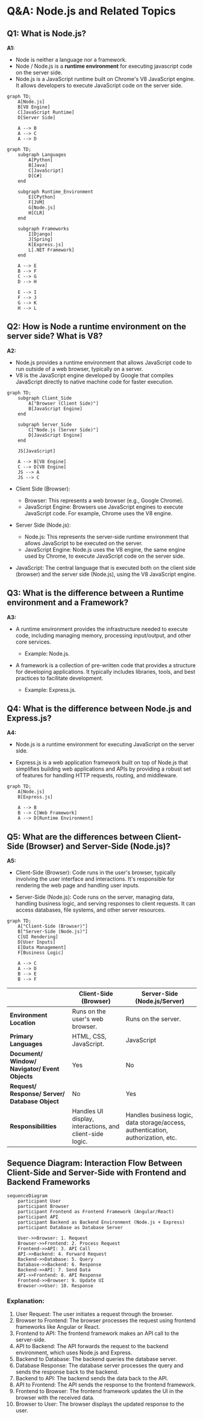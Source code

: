 # Q&A: Node.js and Related Topics

## Q1: What is Node.js?

**A1:** 
- Node is neither a language nor a framework.
- Node / Node.js is a **runtime environment** for executing javascript code on the server side.
- Node.js is a JavaScript runtime built on Chrome's V8 JavaScript engine. It allows developers to execute JavaScript code on the server side.

```mermaid
graph TD;
    A[Node.js]
    B[V8 Engine]
    C[JavaScript Runtime]
    D[Server Side]

    A --> B
    A --> C
    A --> D
```

```mermaid
graph TD;
    subgraph Languages
        A[Python]
        B[Java]
        C[JavaScript]
        D[C#]
    end
    
    subgraph Runtime_Environment
        E[CPython]
        F[JVM]
        G[Node.js]
        H[CLR]
    end
    
    subgraph Frameworks
        I[Django]
        J[Spring]
        K[Express.js]
        L[.NET Framework]
    end
    
    A --> E
    B --> F
    C --> G
    D --> H
    
    E --> I
    F --> J
    G --> K
    H --> L

```
## Q2: How is Node a runtime environment on the server side? What is V8?
**A2:** 
- Node.js provides a runtime environment that allows JavaScript code to run outside of a web browser, typically on a server.
- V8 is the JavaScript engine developed by Google that compiles JavaScript directly to native machine code for faster execution.

```mermaid
graph TD;
    subgraph Client_Side
        A["Browser (Client Side)"]
        B[JavaScript Engine]
    end
    
    subgraph Server_Side
        C["Node.js (Server Side)"]
        D[JavaScript Engine]
    end
    
    JS[JavaScript]
    
    A --> B[V8 Engine]
    C --> D[V8 Engine]
    JS --> A
    JS --> C

```
- Client Side (Browser):
  - Browser: This represents a web browser (e.g., Google Chrome).
  - JavaScript Engine: Browsers use JavaScript engines to execute JavaScript code. For example, Chrome uses the V8 engine.
    
- Server Side (Node.js):
    - Node.js: This represents the server-side runtime environment that allows JavaScript to be executed on the server.
    - JavaScript Engine: Node.js uses the V8 engine, the same engine used by Chrome, to execute JavaScript code on the server side.
      
- JavaScript: The central language that is executed both on the client side (browser) and the server side (Node.js), using the V8 JavaScript engine.

## Q3: What is the difference between a Runtime environment and a Framework?
**A3:**

- A runtime environment provides the infrastructure needed to execute code, including managing memory, processing input/output, and other core services.

    - Example: Node.js.

- A framework is a collection of pre-written code that provides a structure for developing applications. It typically includes libraries, tools, and best practices to facilitate development. 

    - Example: Express.js.

## Q4: What is the difference between Node.js and Express.js?
**A4:**

- Node.js is a runtime environment for executing JavaScript on the server side.

- Express.js is a web application framework built on top of Node.js that simplifies building web applications and APIs by providing a robust set of features for handling HTTP requests, routing, and middleware.

```mermaid
graph TD;
    A[Node.js]
    B[Express.js]

    A --> B
    B --> C[Web Framework]
    A --> D[Runtime Environment]
```
## Q5: What are the differences between Client-Side (Browser) and Server-Side (Node.js)?
**A5:**

- Client-Side (Browser): Code runs in the user's browser, typically involving the user interface and interactions. It's responsible for rendering the web page and handling user inputs.

- Server-Side (Node.js): Code runs on the server, managing data, handling business logic, and serving responses to client requests. It can access databases, file systems, and other server resources.

```mermaid
graph TD;
    A["Client-Side (Browser)"]
    B["Server-Side (Node.js)"]
    C[UI Rendering]
    D[User Inputs]
    E[Data Management]
    F[Business Logic]

    A --> C
    A --> D
    B --> E
    B --> F
```
|                           | Client-Side (Browser)                              | Server-Side (Node.js/Server)                       |
|---------------------------|----------------------------------------------------|---------------------------------------------------|
| **Environment Location**   | Runs on the user's web browser.                   | Runs on the server.                               |
| **Primary Languages**      | HTML, CSS, JavaScript.                            | JavaScript                                        |
| **Document/ Window/ Navigator/ Event Objects** | Yes | No |
| **Request/ Response/ Server/ Database Object** | No | Yes |
| **Responsibilities**      | Handles UI display, interactions, and client-side logic. | Handles business logic, data storage/access, authentication, authorization, etc. |

## Sequence Diagram: Interaction Flow Between Client-Side and Server-Side with Frontend and Backend Frameworks
```mermaid
sequenceDiagram
    participant User
    participant Browser
    participant Frontend as Frontend Framework (Angular/React)
    participant API
    participant Backend as Backend Environment (Node.js + Express)
    participant Database as Database Server

    User->>Browser: 1. Request
    Browser->>Frontend: 2. Process Request
    Frontend->>API: 3. API Call
    API->>Backend: 4. Forward Request
    Backend->>Database: 5. Query
    Database->>Backend: 6. Response
    Backend->>API: 7. Send Data
    API->>Frontend: 8. API Response
    Frontend->>Browser: 9. Update UI
    Browser->>User: 10. Response

```

### Explanation:
1. User Request: The user initiates a request through the browser.
2. Browser to Frontend: The browser processes the request using frontend frameworks like Angular or React.
3. Frontend to API: The frontend framework makes an API call to the server-side.
4. API to Backend: The API forwards the request to the backend environment, which uses Node.js and Express.
5. Backend to Database: The backend queries the database server.
6. Database Response: The database server processes the query and sends the response back to the backend.
7. Backend to API: The backend sends the data back to the API.
8. API to Frontend: The API sends the response to the frontend framework.
9. Frontend to Browser: The frontend framework updates the UI in the browser with the received data.
10. Browser to User: The browser displays the updated response to the user.
